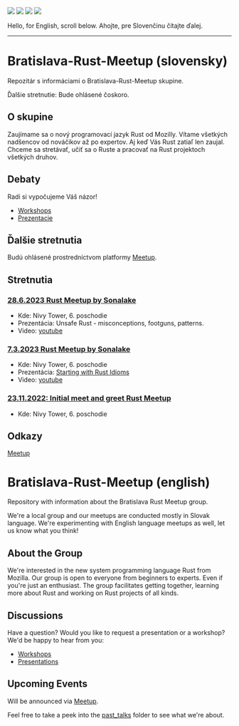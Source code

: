 [![](https://img.shields.io/badge/%F0%9F%93%85%C4%8Fal%C5%A1%C3%AD%20meetup-16.4.2024-gold?style=for-the-badge)](https://www.meetup.com/bratislava-rust-meetup-group/events/299302952/)
[![](https://img.shields.io/badge/🗺️miesto%20konania-Nivy%20Tower-green?style=for-the-badge)](https://maps.app.goo.gl/g8B4kzuakq32AZ54A)
[![](https://img.shields.io/badge/%E2%96%B6%EF%B8%8Fpredn%C3%A1%C5%A1ky-youtube-red?style=for-the-badge)](https://www.youtube.com/playlist?list=PLEg4051mgC8X0sZHaRZTgRsQinT53gRJZ)
[![](https://img.shields.io/badge/📝eventy-meetup-orange?style=for-the-badge)](https://www.meetup.com/bratislava-rust-meetup-group/)

Hello, for English, scroll below.
Ahojte, pre Slovenčinu čítajte ďalej.

---

# Bratislava-Rust-Meetup (slovensky)

Repozitár s informáciami o Bratislava-Rust-Meetup skupine.

Ďalšie stretnutie: Bude ohlásené čoskoro.

## O skupine

Zaujímame sa o nový programovací jazyk Rust od Mozilly. Vítame všetkých
nadšencov od nováčikov až po expertov. Aj keď Vás Rust zatiaľ len zaujal. Chceme sa stretávať, učiť sa o Ruste a pracovať na Rust projektoch všetkých druhov.

## Debaty

Radi si vypočujeme Váš názor!

- [Workshops](https://github.com/Rust-Slovakia/Bratislava-Rust-Meetup/discussions/2)
- [Prezentacie](https://github.com/Rust-Slovakia/Bratislava-Rust-Meetup/discussions/3)

## Ďalšie stretnutia

Budú ohlásené prostredníctvom platformy [Meetup](https://www.meetup.com/bratislava-rust-meetup-group/).

## Stretnutia


### [28.6.2023 Rust Meetup by Sonalake](https://www.meetup.com/bratislava-rust-meetup-group/events/293732916/)

- Kde: Nivy Tower, 6. poschodie
- Prezentácia: Unsafe Rust - misconceptions, footguns, patterns.
- Video: [youtube](https://www.youtube.com/watch?v=cn6iWUUBxBY)

### [7.3.2023 Rust Meetup by Sonalake](https://www.meetup.com/bratislava-rust-meetup-group/events/291657555/)

- Kde: Nivy Tower, 6. poschodie
- Prezentácia: [Starting with Rust Idioms](https://github.com/Rust-Slovakia/Bratislava-Rust-Meetup/blob/main/past_talks/2023-03-07-rust-idioms)
- Video: [youtube](https://www.youtube.com/watch?v=F0QMYRvl400)

### [23.11.2022: Initial meet and greet Rust Meetup](https://www.meetup.com/bratislava-rust-meetup-group/events/289028178/)

- Kde: Nivy Tower, 6. poschodie

## Odkazy

[Meetup](https://www.meetup.com/bratislava-rust-meetup-group/)

# Bratislava-Rust-Meetup (english)

Repository with information about the Bratislava Rust Meetup group.

We're a local group and our meetups are conducted mostly in Slovak language. We're experimenting with English language meetups as well, let us know what you think!

## About the Group

We're interested in the new system programming language Rust from Mozilla. Our group is open to everyone from beginners to experts. Even if you're just an enthusiast.
The group facilitates getting together, learning more about Rust and working on Rust projects of all kinds.

## Discussions

Have a question? Would you like to request a presentation or a workshop? We'd be happy to hear from you:

- [Workshops](https://github.com/Rust-Slovakia/Bratislava-Rust-Meetup/discussions/2)
- [Presentations](https://github.com/Rust-Slovakia/Bratislava-Rust-Meetup/discussions/3)

## Upcoming Events

Will be announced via [Meetup](https://www.meetup.com/bratislava-rust-meetup-group/).

Feel free to take a peek into the [past_talks](https://github.com/Rust-Slovakia/Bratislava-Rust-Meetup/blob/main/past_talks/) folder to see what we're about.
